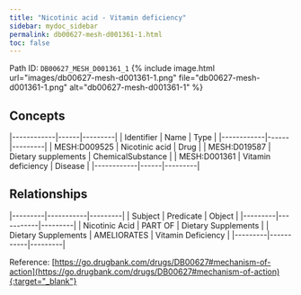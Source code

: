```yaml
---
title: "Nicotinic acid - Vitamin deficiency"
sidebar: mydoc_sidebar
permalink: db00627-mesh-d001361-1.html
toc: false 
---
```



Path ID: `DB00627_MESH_D001361_1`
{% include image.html url="images/db00627-mesh-d001361-1.png" file="db00627-mesh-d001361-1.png" alt="db00627-mesh-d001361-1" %}

## Concepts

|------------|------|---------|
| Identifier | Name | Type    |
|------------|------|---------|
| MESH:D009525 | Nicotinic acid | Drug |
| MESH:D019587 | Dietary supplements | ChemicalSubstance |
| MESH:D001361 | Vitamin deficiency | Disease |
|------------|------|---------|

## Relationships

|---------|-----------|---------|
| Subject | Predicate | Object  |
|---------|-----------|---------|
| Nicotinic Acid | PART OF | Dietary Supplements |
| Dietary Supplements | AMELIORATES | Vitamin Deficiency |
|---------|-----------|---------|

Reference: [https://go.drugbank.com/drugs/DB00627#mechanism-of-action](https://go.drugbank.com/drugs/DB00627#mechanism-of-action){:target="_blank"}